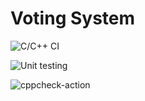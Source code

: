 # Voting System

![C/C++ CI](https://github.com/99002677/SDLC_Rejith/workflows/C/C++%20CI/badge.svg?branch=master)

![Unit testing](https://github.com/99002677/SDLC_Rejith/workflows/Unit%20testing/badge.svg?branch=master)

![cppcheck-action](https://github.com/99002677/SDLC_Rejith/workflows/cppcheck-action/badge.svg)
